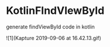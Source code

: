 # KotlinFIndVIewById
generate findViewById code in kotlin

![1](Kapture 2019-09-06 at 16.42.13.gif)
